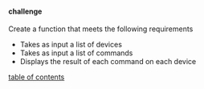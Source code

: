 
#### challenge

Create a function that meets the following requirements

* Takes as input a list of devices
* Takes as input a list of commands
* Displays the result of each command on each device

[table of contents](#table-of-contents)

